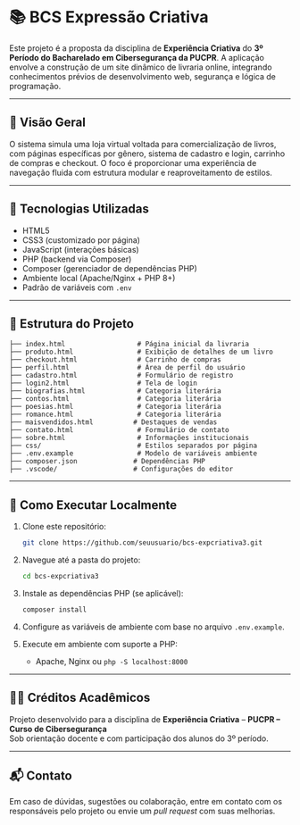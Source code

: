 
# 📚 BCS Expressão Criativa

Este projeto é a proposta da disciplina de **Experiência Criativa** do **3º Período do Bacharelado em Cibersegurança da PUCPR**. A aplicação envolve a construção de um site dinâmico de livraria online, integrando conhecimentos prévios de desenvolvimento web, segurança e lógica de programação.

---

## 🌟 Visão Geral

O sistema simula uma loja virtual voltada para comercialização de livros, com páginas específicas por gênero, sistema de cadastro e login, carrinho de compras e checkout. O foco é proporcionar uma experiência de navegação fluida com estrutura modular e reaproveitamento de estilos.

---

## 🔧 Tecnologias Utilizadas

- HTML5
- CSS3 (customizado por página)
- JavaScript (interações básicas)
- PHP (backend via Composer)
- Composer (gerenciador de dependências PHP)
- Ambiente local (Apache/Nginx + PHP 8+)
- Padrão de variáveis com `.env`

---

## 📄 Estrutura do Projeto

```
├── index.html                  # Página inicial da livraria
├── produto.html                # Exibição de detalhes de um livro
├── checkout.html               # Carrinho de compras
├── perfil.html                 # Área de perfil do usuário
├── cadastro.html               # Formulário de registro
├── login2.html                 # Tela de login
├── biografias.html             # Categoria literária
├── contos.html                 # Categoria literária
├── poesias.html                # Categoria literária
├── romance.html                # Categoria literária
├── maisvendidos.html          # Destaques de vendas
├── contato.html                # Formulário de contato
├── sobre.html                  # Informações institucionais
├── css/                        # Estilos separados por página
├── .env.example                # Modelo de variáveis ambiente
├── composer.json              # Dependências PHP
├── .vscode/                   # Configurações do editor
```

---

## 🚀 Como Executar Localmente

1. Clone este repositório:
   ```bash
   git clone https://github.com/seuusuario/bcs-expcriativa3.git
   ```

2. Navegue até a pasta do projeto:
   ```bash
   cd bcs-expcriativa3
   ```

3. Instale as dependências PHP (se aplicável):
   ```bash
   composer install
   ```

4. Configure as variáveis de ambiente com base no arquivo `.env.example`.

5. Execute em ambiente com suporte a PHP:
   - Apache, Nginx ou `php -S localhost:8000`

---

## 👨‍🏫 Créditos Acadêmicos

Projeto desenvolvido para a disciplina de **Experiência Criativa** – **PUCPR – Curso de Cibersegurança**  
Sob orientação docente e com participação dos alunos do 3º período.

---

## 📬 Contato

Em caso de dúvidas, sugestões ou colaboração, entre em contato com os responsáveis pelo projeto ou envie um *pull request* com suas melhorias.
